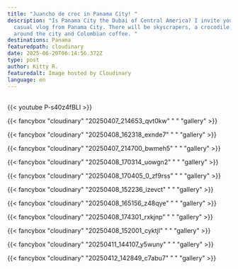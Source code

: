 ```yaml
---
title: "Juancho de croc in Panama City! "
description: "Is Panama City the Dubai of Central America? I invite you to a
  casual vlog from Panama City. There will be skyscrapers, a crocodile, a walk
  around the city and Colombian coffee. "
destinations: Panama
featuredpath: cloudinary
date: 2025-06-20T06:14:56.372Z
type: post
author: Kitty R.
featuredalt: Image hosted by Cloudinary
language: en
---
```

<br>{{< youtube P-s40z4fBLI >}}</br>

{{< fancybox "cloudinary" "20250407_214653_qvt0kw" "  " "gallery" >}}

{{< fancybox "cloudinary" "20250408_162318_exnde7" " " "gallery" >}}

{{< fancybox "cloudinary" "20250407_214700_bwmeh5" " " "gallery" >}}

{{< fancybox "cloudinary" "20250408_170314_uowgn2" "  " "gallery" >}}

{{< fancybox "cloudinary" "20250408_170405_0_zf9rss" " " "gallery" >}}

{{< fancybox "cloudinary" "20250408_152236_izevct" " " "gallery" >}}

{{< fancybox "cloudinary" "20250408_165156_z48qye" " " "gallery" >}}

{{< fancybox "cloudinary" "20250408_174301_rxkjnp" " " "gallery" >}}

{{< fancybox "cloudinary" "20250408_152001_cyktjl" " " "gallery" >}}

{{< fancybox "cloudinary" "20250411_144107_y5wuny" " " "gallery" >}}

{{< fancybox "cloudinary" "20250412_142849_c7abu7" " " "gallery" >}}